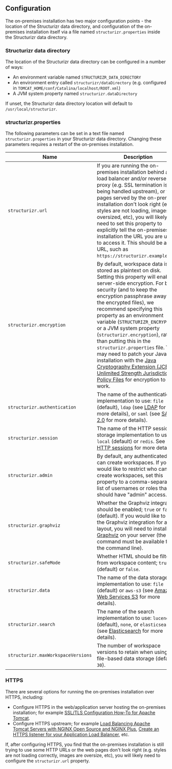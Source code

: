 ## Configuration

The on-premises installation has two major configuration points - the location of the Structurizr data directory,
and configuration of the on-premises installation itself via a file named `structurizr.properties` inside the Structurizr data directory.

### Structurizr data directory

The location of the Structurizr data directory can be configured in a number of ways:

- An environment variable named `STRUCTURIZR_DATA_DIRECTORY`
- An environment entry called `structurizr/dataDirectory` (e.g. configured in `TOMCAT_HOME/conf/Catalina/localhost/ROOT.xml`)
- A JVM system property named `structurizr.dataDirectory`

If unset, the Structurizr data directory location will default to `/usr/local/structurizr`.

### structurizr.properties

The following parameters can be set in a text file named `structurizr.properties` in your Structurizr data directory.
Changing these parameters requires a restart of the on-premises installation.

| Name        | Description |
| ----------- | ----------- |
| `structurizr.url`      | If you are running the on-premises installation behind a load balancer and/or reverse-proxy (e.g. SSL termination is being handled upstream), or the pages served by the on-premises installation don't look right (e.g. styles are not loading, images are oversized, etc), you will likely need to set this property to explicitly tell the on-premises installation the URL you are using to access it. This should be a full URL, such as `https://structurizr.example.com`.       |
| `structurizr.encryption` | By default, workspace data is stored as plaintext on disk. Setting this property will enable server-side encryption. For better security (and to keep the encryption passphrase away from the encrypted files), we recommend specifying this property as an environment variable (`STRUCTURIZR_ENCRYPTION`) or a JVM system property (`structurizr.encryption`), rather than putting this in the `structurizr.properties` file. You may need to patch your Java installation with the [Java Cryptography Extension (JCE) Unlimited Strength Jurisdiction Policy Files](https://www.oracle.com/technetwork/java/javase/downloads/jce8-download-2133166.html) for encryption to work. |
| `structurizr.authentication` | The name of the authentication implementation to use: `file` (default), `ldap` (see [LDAP](04-authentication.md#ldap) for more details), or `saml` (see [SAML 2.0](04-authentication.md#saml-20) for more details). |
| `structurizr.session` | The name of the HTTP session storage implementation to use: `local` (default) or `redis`. See [HTTP sessions](06-http-sessions.md) for more details. |
| `structurizr.admin` | By default, any authenticated user can create workspaces. If you would like to restrict who can create workspaces, set this property to a comma-separated list of usernames or roles that should have "admin" access. |
| `structurizr.graphviz` | Whether the Graphviz integration should be enabled; `true` or `false` (default). If you would like to use the Graphviz integration for auto-layout, you will need to install [Graphviz](https://www.graphviz.org/download/) on your server (the `dot` command must be available from the command line). |
| `structurizr.safeMode` | Whether HTML should be filtered from workspace content; `true` (default) or `false`. |
| `structurizr.data` | The name of the data storage implementation to use: `file` (default) or `aws-s3` (see [Amazon Web Services S3](06-data-storage#amazon-web-services-s3) for more details). |
| `structurizr.search` | The name of the search implementation to use: `lucene` (default), `none`, or `elasticsearch` (see [Elasticsearch](06-data-storage#elasticsearch) for more details). |
| `structurizr.maxWorkspaceVersions` | The number of workspace versions to retain when using file-based data storage (default; `30`). |

### HTTPS

There are several options for running the on-premises installation over HTTPS, including:

- Configure HTTPS in the web/application server hosting the on-premises installation; for example [SSL/TLS Configuration How-To for Apache Tomcat](https://tomcat.apache.org/tomcat-9.0-doc/ssl-howto.html).
- Configure HTTPS upstream; for example [Load Balancing Apache Tomcat Servers with NGINX Open Source and NGINX Plus](https://docs.nginx.com/nginx/deployment-guides/load-balance-third-party/apache-tomcat/), [Create an HTTPS listener for your Application Load Balancer](https://docs.aws.amazon.com/elasticloadbalancing/latest/application/create-https-listener.html), etc.

If, after configuring HTTPS, you find that the on-premises installation is still trying to use some HTTP URLs
or the web pages don't look right (e.g. styles are not loading correctly, images are oversize, etc),
you will likely need to configure the `structurizr.url` property.